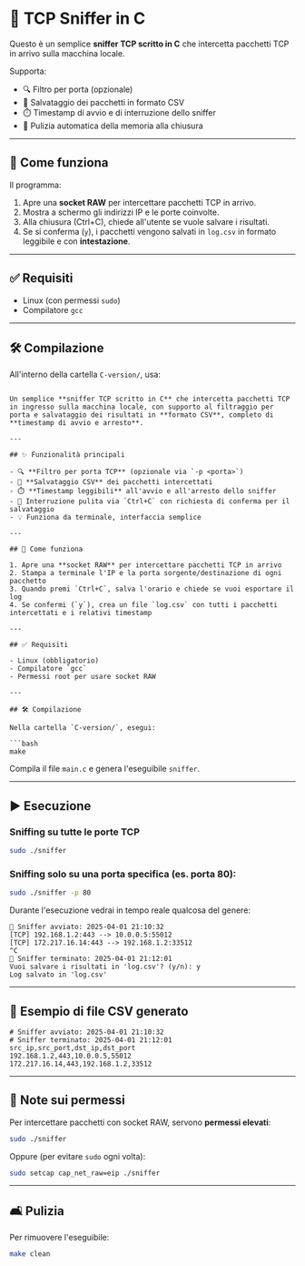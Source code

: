 # 🧪 TCP Sniffer in C

Questo è un semplice **sniffer TCP scritto in C** che intercetta pacchetti TCP in arrivo sulla macchina locale.

Supporta:

- 🔍 Filtro per porta (opzionale)
- 📄 Salvataggio dei pacchetti in formato CSV
- ⏱️ Timestamp di avvio e di interruzione dello sniffer
- 🧼 Pulizia automatica della memoria alla chiusura

---

## 🚀 Come funziona

Il programma:

1. Apre una **socket RAW** per intercettare pacchetti TCP in arrivo.
2. Mostra a schermo gli indirizzi IP e le porte coinvolte.
3. Alla chiusura (Ctrl+C), chiede all'utente se vuole salvare i risultati.
4. Se si conferma (`y`), i pacchetti vengono salvati in `log.csv` in formato leggibile e con **intestazione**.

---

## ✅ Requisiti

- Linux (con permessi `sudo`)
- Compilatore `gcc`

---

## 🛠️ Compilazione

All'interno della cartella `C-version/`, usa:

```bash# 🧪 TCP Sniffer in C

Un semplice **sniffer TCP scritto in C** che intercetta pacchetti TCP in ingresso sulla macchina locale, con supporto al filtraggio per porta e salvataggio dei risultati in **formato CSV**, completo di **timestamp di avvio e arresto**.

---

## ✨ Funzionalità principali

- 🔍 **Filtro per porta TCP** (opzionale via `-p <porta>`)
- 📄 **Salvataggio CSV** dei pacchetti intercettati
- ⏱️ **Timestamp leggibili** all'avvio e all'arresto dello sniffer
- 🚩 Interruzione pulita via `Ctrl+C` con richiesta di conferma per il salvataggio
- 💡 Funziona da terminale, interfaccia semplice

---

## 🚀 Come funziona

1. Apre una **socket RAW** per intercettare pacchetti TCP in arrivo
2. Stampa a terminale l'IP e la porta sorgente/destinazione di ogni pacchetto
3. Quando premi `Ctrl+C`, salva l'orario e chiede se vuoi esportare il log
4. Se confermi (`y`), crea un file `log.csv` con tutti i pacchetti intercettati e i relativi timestamp

---

## ✅ Requisiti

- Linux (obbligatorio)
- Compilatore `gcc`
- Permessi root per usare socket RAW

---

## 🛠️ Compilazione

Nella cartella `C-version/`, esegui:

```bash
make
```

Compila il file `main.c` e genera l'eseguibile `sniffer`.

---

## ▶️ Esecuzione

### Sniffing su **tutte le porte TCP**

```bash
sudo ./sniffer
```

### Sniffing **solo su una porta specifica** (es. porta 80):

```bash
sudo ./sniffer -p 80
```

Durante l'esecuzione vedrai in tempo reale qualcosa del genere:

```text
🔵 Sniffer avviato: 2025-04-01 21:10:32
[TCP] 192.168.1.2:443 --> 10.0.0.5:55012
[TCP] 172.217.16.14:443 --> 192.168.1.2:33512
^C
🔴 Sniffer terminato: 2025-04-01 21:12:01
Vuoi salvare i risultati in 'log.csv'? (y/n): y
Log salvato in 'log.csv'
```

---

## 📂 Esempio di file CSV generato

```csv
# Sniffer avviato: 2025-04-01 21:10:32
# Sniffer terminato: 2025-04-01 21:12:01
src_ip,src_port,dst_ip,dst_port
192.168.1.2,443,10.0.0.5,55012
172.217.16.14,443,192.168.1.2,33512
```

---

## 🔐 Note sui permessi

Per intercettare pacchetti con socket RAW, servono **permessi elevati**:

```bash
sudo ./sniffer
```

Oppure (per evitare `sudo` ogni volta):

```bash
sudo setcap cap_net_raw=eip ./sniffer
```

---

## 🛋️ Pulizia

Per rimuovere l'eseguibile:

```bash
make clean
```
